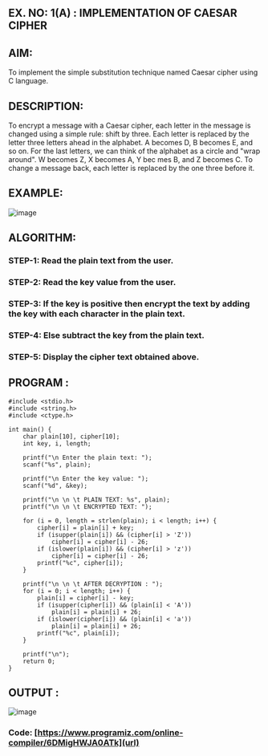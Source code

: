 ## EX. NO: 1(A) : IMPLEMENTATION OF CAESAR CIPHER
 

## AIM:

To implement the simple substitution technique named Caesar cipher using C language.

## DESCRIPTION:

To encrypt a message with a Caesar cipher, each letter in the message is changed using a simple rule: shift by three. Each letter is replaced by the letter three letters ahead in the alphabet. A becomes D, B becomes E, and so on. For the last letters, we can think of the
alphabet as a circle and "wrap around". W becomes Z, X becomes A, Y bec mes B, and Z
becomes C. To change a message back, each letter is replaced by the one three before it.

## EXAMPLE:


![image](https://github.com/Hemamanigandan/CNS/assets/149653568/eb9c6c43-8c80-4cdd-b9d4-91705a311c79)


## ALGORITHM:

### STEP-1: Read the plain text from the user.
### STEP-2: Read the key value from the user.
### STEP-3: If the key is positive then encrypt the text by adding the key with each character in the plain text.
### STEP-4: Else subtract the key from the plain text.
### STEP-5: Display the cipher text obtained above.


## PROGRAM :
```
#include <stdio.h> 
#include <string.h>
#include <ctype.h> 

int main() {
    char plain[10], cipher[10]; 
    int key, i, length;

    printf("\n Enter the plain text: ");
    scanf("%s", plain);

    printf("\n Enter the key value: ");
    scanf("%d", &key);

    printf("\n \n \t PLAIN TEXT: %s", plain);
    printf("\n \n \t ENCRYPTED TEXT: ");
    
    for (i = 0, length = strlen(plain); i < length; i++) {
        cipher[i] = plain[i] + key;
        if (isupper(plain[i]) && (cipher[i] > 'Z')) 
            cipher[i] = cipher[i] - 26;
        if (islower(plain[i]) && (cipher[i] > 'z')) 
            cipher[i] = cipher[i] - 26;
        printf("%c", cipher[i]);
    }

    printf("\n \n \t AFTER DECRYPTION : ");
    for (i = 0; i < length; i++) {
        plain[i] = cipher[i] - key; 
        if (isupper(cipher[i]) && (plain[i] < 'A')) 
            plain[i] = plain[i] + 26; 
        if (islower(cipher[i]) && (plain[i] < 'a')) 
            plain[i] = plain[i] + 26; 
        printf("%c", plain[i]);
    }

    printf("\n");
    return 0;
}
```


## OUTPUT :

![image](https://github.com/user-attachments/assets/e923a36d-d590-4739-b6be-a12c32217b7e)

### Code: [https://www.programiz.com/online-compiler/6DMigHWJA0ATk](url)
